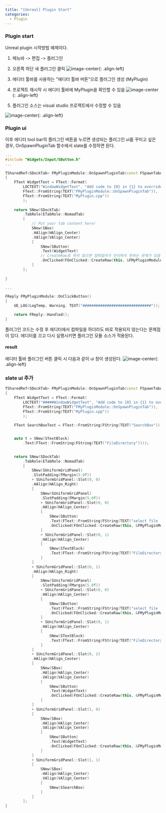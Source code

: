 ```yaml
---
title: "[Unreal] Plugin Start"
categories:
  - Plugin
---
```



### Plugin start
Unreal plugin 시작방법 예제이다.

1. 메뉴바 -> 편집 -> 플러그인

2. 오른쪽 하단 새 플러그인 클릭
![image-center](/assets/images/unreal-plugin-start-newplugin.png){: .align-left}

3. 에디터 툴바를 사용하는 "에디터 툴바 버튼"으로 플러그인 생성 (MyPlugin)

4. 프로젝트 재시작 시 에디터 툴바에 MyPlugin을 확인할 수 있음
![image-center](/assets/images/unreal-plugin-start-editor-toolbar.png){: .align-left}


5. 플러그인 소스는 visual studio 프로젝트에서 수정할 수 있음

![image-center](/assets/images/unreal-plugin-start-visual-plugin-source.png){: .align-left}








### Plugin ui
이후 에디터 tool bar의 플러그인 버튼을 누르면 생성되는 플러그인 ui를 꾸미고 싶은 경우,
OnSpawnPluginTab 함수에서 slate를 수정하면 된다.

```c++
...
#include "Widgets/Input/SButton.h"
...

TSharedRef<SDockTab> FMyPluginModule::OnSpawnPluginTab(const FSpawnTabArgs& SpawnTabArgs)
{
	FText WidgetText = FText::Format(
		LOCTEXT("WindowWidgetText", "Add code to {0} in {1} to override this window's contents"),
		FText::FromString(TEXT("FMyPluginModule::OnSpawnPluginTab")),
		FText::FromString(TEXT("MyPlugin.cpp"))
		);
	
	return SNew(SDockTab)
		.TabRole(ETabRole::NomadTab)
		[
			// Put your tab content here!
			SNew(SBox)
			.HAlign(HAlign_Center)
			.VAlign(VAlign_Center)
			[
				SNew(SButton)
				.Text(WidgetText)
				// CreateRaw로 하지 않으면 컴파일러가 인식하지 못하는 문제가 있음
				.OnClicked(FOnClicked::CreateRaw(this, &FMyPluginModule::OnClickButton))
			]
		];
		
}

...

FReply FMyPluginModule::OnClickButton()
{
	UE_LOG(LogTemp, Warning, TEXT("###############################"));

	return FReply::Handled();
}

```
플러그인 코드는 수정 후 에디터에서 컴파일을 하더라도 바로 적용되지 않는다는 문제점이 있다.
에디터를 끄고 다시 실행시키면 플러그인 모듈 소스가 적용된다.

#### result
에디터 툴바 플러그인 버튼 클릭 시 다음과 같이 ui 창이 생성된다.
![image-center](/assets/images/unreal-plugin-start-pluginui.png){: .align-left}




### slate ui 추가 
```c++
TSharedRef<SDockTab> FMyPluginModule::OnSpawnPluginTab(const FSpawnTabArgs& SpawnTabArgs)
{
	FText WidgetText = FText::Format(
		LOCTEXT("#####WindowWidgetText", "Add code to {0} in {1} to override this window's contents"),
		FText::FromString(TEXT("FMyPluginModule::OnSpawnPluginTab")),
		FText::FromString(TEXT("MyPlugin.cpp"))
		);
	
	FText SearchBoxText = FText::FromString(FString(TEXT("SearchBox")));


	auto t = SNew(STextBlock)
		.Text(FText::FromString(FString(TEXT("FileDirectory"))));
	

	return SNew(SDockTab)
		.TabRole(ETabRole::NomadTab)
		[
			SNew(SUniformGridPanel)
			.SlotPadding(FMargin(5.0f))
			+ SUniformGridPanel::Slot(0, 0)
			.HAlign(HAlign_Right)
			[
				SNew(SUniformGridPanel)
				.SlotPadding(FMargin(5.0f))
				+ SUniformGridPanel::Slot(0, 0)
				.HAlign(HAlign_Center)
				[
					SNew(SButton)
					.Text(FText::FromString(FString(TEXT("select file .wav"))))
					.OnClicked(FOnClicked::CreateRaw(this, &FMyPluginModule::OnClickButton))
				]
				+ SUniformGridPanel::Slot(0, 1)
				.HAlign(HAlign_Center)
				[
					SNew(STextBlock)
					.Text(FText::FromString(FString(TEXT("FileDirectory"))))
				]
			]
			+ SUniformGridPanel::Slot(0, 1)
			.HAlign(HAlign_Right)
			[
				SNew(SUniformGridPanel)
				.SlotPadding(FMargin(5.0f))
				+ SUniformGridPanel::Slot(0, 0)
				.HAlign(HAlign_Center)
				[
					SNew(SButton)
					.Text(FText::FromString(FString(TEXT("select file .script"))))
					.OnClicked(FOnClicked::CreateRaw(this, &FMyPluginModule::OnClickButton))
				]
				+ SUniformGridPanel::Slot(0, 1)
				.HAlign(HAlign_Center)
				[
					SNew(STextBlock)
					.Text(FText::FromString(FString(TEXT("FileDirectory"))))
				]
			]
			+ SUniformGridPanel::Slot(0, 2)
			.HAlign(HAlign_Center)
			[
				SNew(SBox)
				.HAlign(HAlign_Center)
				.VAlign(VAlign_Center)
				[
					SNew(SButton)
					.Text(WidgetText)
					.OnClicked(FOnClicked::CreateRaw(this, &FMyPluginModule::OnClickButton))
				]
			]
			+ SUniformGridPanel::Slot(1, 0)
			[
				SNew(SBox)
				.HAlign(HAlign_Center)
				.VAlign(VAlign_Center)
				[
					SNew(SButton)
					.Text(WidgetText)
					.OnClicked(FOnClicked::CreateRaw(this, &FMyPluginModule::OnClickButton))
				]
			]
			+ SUniformGridPanel::Slot(1, 1)
			[
				SNew(SBox)
				.HAlign(HAlign_Center)
				.VAlign(VAlign_Center)
				[
					SNew(SSearchBox)
				]
			]
		];		
}
```

